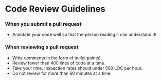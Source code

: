 # Code Review Guidelines

### When you submit a pull request
 * Annotate your code well so that the person reading it can understand it!

### When reviewing a pull request
 * Write comments in the form of bullet points!!
 * Review fewer than 400 lines of code at a time.
 * Take your time. Inspection rates should under 500 LOC per hour.
 * Do not review for more than 60 minutes at a time.

